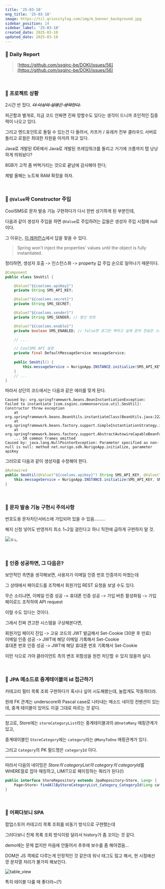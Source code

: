 ```yaml
---
title: '25-03-10'
eng_title: '25-03-10'
image: https://til.qriositylog.com/img/m_banner_background.jpg
sidebar_position: 14
sidebar_label: '25-03-10'
created_date: 2025-03-10
updated_date: 2025-03-10
---
```


### 📌 Daily Report
> [https://github.com/ssginc-be/DOKI/issues/56](https://github.com/ssginc-be/DOKI/issues/56)

<br/>

### 📌 프로젝트 상황

2시간 반 잤다. ~~*더 이상의 설명은 생략한다.*~~

피곤함과 별개로, 지금 코드 안짜면 진짜 망할수도 있다는 생각이 드니까 초인적인 집중력이 나오고 있다.

그리고 엔드포인트로 돌릴 수 있는건 다 돌려서, 카프카 / 유레카 전부 클라우드 서버로 돌리고 로컬은 최대한 자원을 아끼려 하고 있다.

Java로 개발된 IDE에서 Java로 개발된 프레임워크를 돌리고 거기에 크롬까지 탭 낭낭하게 띄워놨다?

8GB가 고작 좀 버벅거리는 것으로 끝남에 감사해야 한다;

제발 올해는 노트북 RAM 확장을 하자.

<br />

### 📌 `@Value`와 Constructor 주입

CoolSMS로 문자 발송 기능 구현하다가 다시 한번 상기하게 된 부분인데,

다음과 같이 생성자 주입을 하면 `@Value`로 주입하려는 값들은 생성자 주입 시점에 null이다.

그 이유는, [이 레퍼런스](https://stackoverflow.com/a/54039809)에서 답을 찾을 수 있다.

> Spring won't inject the properties' values until the object is fully instantiated.

정리하면, 생성자 호출 -> 인스턴스화 -> property 값 주입 순으로 일어나기 때문이다.

```java title=SmsUtil.java
@Component
public class SmsUtil {

    @Value("${coolsms.apiKey}")
    private String SMS_API_KEY;

    @Value("${coolsms.secret}")
    private String SMS_SECRET;

    @Value("${coolsms.sender}")
    private String SMS_SENDER; // 발신 번호

    @Value("${coolsms.enable}")
    private boolean SMS_ENABLED; // false면 로그만 찍히고 실제 문자 전송은 스킵됨

    // ...

    // CoolSMS API 설정
    private final DefaultMessageService messageService;
    
    public SmsUtil() {
        this.messageService = NurigoApp.INSTANCE.initialize(SMS_API_KEY, SMS_SECRET, "https://api.coolsms.co.kr");
    }
    // ...
}
```

따라서 상단의 코드에서는 다음과 같은 에러를 맞게 된다.

```log
Caused by: org.springframework.beans.BeanInstantiationException: Failed to instantiate [com.ssginc.commonservice.util.SmsUtil]: Constructor threw exception
	at org.springframework.beans.BeanUtils.instantiateClass(BeanUtils.java:222)
	at org.springframework.beans.factory.support.SimpleInstantiationStrategy.instantiate(SimpleInstantiationStrategy.java:122)
	at org.springframework.beans.factory.support.AbstractAutowireCapableBeanFactory.instantiateBean(AbstractAutowireCapableBeanFactory.java:1337)
	... 50 common frames omitted
Caused by: java.lang.NullPointerException: Parameter specified as non-null is null: method net.nurigo.sdk.NurigoApp.initialize, parameter apiKey
```

그러므로 다음과 같이 생성자를 수정해야 한다.

```java title=SmsUtil.java
@Autowired
public SmsUtil(@Value("${coolsms.apiKey}") String SMS_API_KEY, @Value("${coolsms.secret}") String SMS_SECRET) {
    this.messageService = NurigoApp.INSTANCE.initialize(SMS_API_KEY, SMS_SECRET, "https://api.coolsms.co.kr");
}
```

<br />

### 📌 문자 발송 기능 구현시 주의사항

번호도용 문자차단서비스에 가입되어 있을 수 있음.........

해지 신청 넣어도 반영까지 최소 1~2일 걸린다고 하니 직전에 급하게 구현하지 말 것.

![ㅇㄴ](https://github.com/user-attachments/assets/66130ee8-bdbe-4546-8330-b4460ac7772d)

<br />

### 📌 인증 성공하면, 그 다음은?

보안적인 측면을 생각해보면, 사용자가 이메일 인증 번호 인증까지 마쳤는데

그 상태에서 페이로드를 조작해서 회원가입 REST 요청을 보낼 수도 있다.

무슨 소리냐면, 이메일 인증 성공 -> 휴대폰 인증 성공 -> 가입 버튼 활성화됨 -> 가입 페이로드 조작하여 API request

이럴 수도 있다는 것이다.

그래서 진짜 견고한 시스템을 구상해본다면,

회원가입 페이지 진입 -> 고유 코드의 JWT 발급해서 Set-Cookie (30분 후 만료)<br />
이메일 인증 성공 -> JWT에 해당 이메일 기록해서 Set-Cookie<br />
휴대폰 번호 인증 성공 -> JWT에 해당 휴대폰 번호 기록해서 Set-Cookie

이런 식으로 가야 클라이언트 측의 변조 위험성을 원천 차단할 수 있지 않을까 싶다.

<br />

### 📌 JPA 메소드로 중계테이블의 id 접근하기

카테고리 필터 목록 조회 구현하다가 혹시나 싶어 시도해봤는데, 놀랍게도 작동하더라.

원래 FK 관계는 underscore와 Pascal case로 나타내는 메소드 네이밍 컨벤션이 있는데, 중계 테이블이 있어도 이걸 그대로 따르는 것 같다.

---

참고로, Store에는 `storeCategoryList`라는 중계테이블과의 `@OnetoMany` 매핑관계가 있고,

중계테이블인 `StoreCategory`에는 `category`라는 `@ManyToOne` 매핑관계가 있다.

그리고 `Category`의 PK 필드명은 `categoryId` 이다.

---

따라서 다음의 네이밍은 *Store의 categoryList의 category의 categoryId*를 WHERE절로 잡아 매칭하고, LIMIT으로 페이징하는 쿼리가 된다(!)

```java title=StoreRepository.java
public interface StoreRepository extends JpaRepository<Store, Long> {
    Page<Store> findAllByStoreCategoryList_Category_CategoryId(Long categoryId, PageRequest pageRequest);
}
```

<br />

### 📌 어쩌다보니 SPA

팝업스토어 카테고리 목록 조회를 비동기 방식으로 구현했는데

그러다보니 전체 목록 조회 방식이랑 달라서 history가 좀 꼬이는 것 같다.

demo에는 문제 없지만 마음에 안들어서 추후에 보수를 좀 해야겠음...

DOM은 JS 객체로 다루는게 안정적인 것 같은데 워낙 태그도 많고 해서, 현 시점에선 깡 문자열 처리가 불가피 해보인다.

![table_view](https://github.com/user-attachments/assets/fe74932b-f3b1-4e9c-9fc1-114984b3977e)

특히 테이블 다룰 때 좋더라~(?)